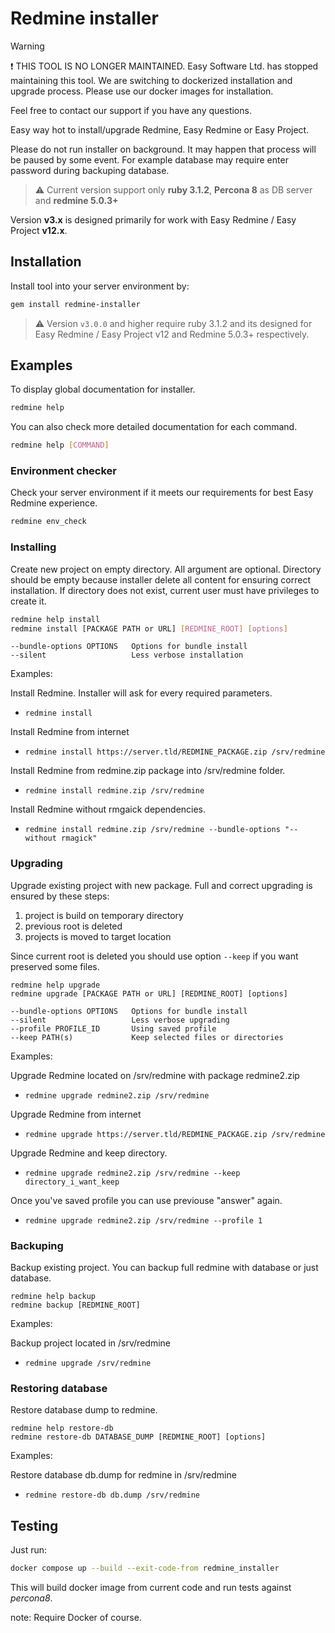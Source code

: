 # Redmine installer

> [!WARNING]
> :exclamation: THIS TOOL IS NO LONGER MAINTAINED.
> Easy Software Ltd. has stopped maintaining this tool. We are switching to dockerized installation and upgrade process. Please use our docker images for installation.
>
> Feel free to contact our support if you have any questions.

Easy way hot to install/upgrade Redmine, Easy Redmine or Easy Project.

Please do not run installer on background. It may happen that process will be paused by some event. For example database may require enter password during backuping database.

> ⚠️ Current version support only **ruby 3.1.2**, **Percona 8** as DB server and **redmine 5.0.3+**

Version **v3.x** is designed primarily for work with Easy Redmine / Easy Project **v12.x**.

## Installation

Install tool into your server environment by:
```bash
gem install redmine-installer
```

> ⚠️ Version `v3.0.0` and higher require ruby 3.1.2 and its designed for Easy Redmine / Easy Project v12 and Redmine 5.0.3+ respectively.
## Examples

To display global documentation for installer.

```bash
redmine help
```

You can also check more detailed documentation for each command.

```bash
redmine help [COMMAND]
```

### Environment checker
Check your server environment if it meets our requirements for best Easy Redmine experience.
```bash
redmine env_check
```

### Installing

Create new project on empty directory. All argument are optional. Directory should be empty because installer delete all content for ensuring correct installation. If directory does not exist, current user must have privileges to create it.

```bash
redmine help install
redmine install [PACKAGE PATH or URL] [REDMINE_ROOT] [options]
```

```
--bundle-options OPTIONS   Options for bundle install
--silent                   Less verbose installation
```

Examples:

Install Redmine. Installer will ask for every required parameters.
- `redmine install`

Install Redmine from internet
- `redmine install https://server.tld/REDMINE_PACKAGE.zip /srv/redmine`

Install Redmine from redmine.zip package into /srv/redmine folder.
- `redmine install redmine.zip /srv/redmine`

Install Redmine without rmgaick dependencies.
- `redmine install redmine.zip /srv/redmine --bundle-options "--without rmagick"`

### Upgrading

Upgrade existing project with new package. Full and correct upgrading is ensured by these steps:
1. project is build on temporary directory
2. previous root is deleted
3. projects is moved to target location

Since current root is deleted you should use option `--keep` if you want preserved some files.


```
redmine help upgrade
redmine upgrade [PACKAGE PATH or URL] [REDMINE_ROOT] [options]
```

```
--bundle-options OPTIONS   Options for bundle install
--silent                   Less verbose upgrading
--profile PROFILE_ID       Using saved profile
--keep PATH(s)             Keep selected files or directories
```

Examples:

Upgrade Redmine located on /srv/redmine with package redmine2.zip
- `redmine upgrade redmine2.zip /srv/redmine`

Upgrade Redmine from internet
- `redmine upgrade https://server.tld/REDMINE_PACKAGE.zip /srv/redmine`

Upgrade Redmine and keep directory.
- `redmine upgrade redmine2.zip /srv/redmine --keep directory_i_want_keep`

Once you've saved profile you can use previouse "answer" again.
- `redmine upgrade redmine2.zip /srv/redmine --profile 1`

### Backuping

Backup existing project. You can backup full redmine with database or just database.

```
redmine help backup
redmine backup [REDMINE_ROOT]
```

Examples:

Backup project located in /srv/redmine
- `redmine upgrade /srv/redmine`

### Restoring database

Restore database dump to redmine.

```
redmine help restore-db
redmine restore-db DATABASE_DUMP [REDMINE_ROOT] [options]
```

Examples:

Restore database db.dump for redmine in /srv/redmine
- `redmine restore-db db.dump /srv/redmine`

## Testing

Just run:
```bash
docker compose up --build --exit-code-from redmine_installer
```
This will build docker image from current code and run tests against _percona8_.

note: Require Docker of course.
